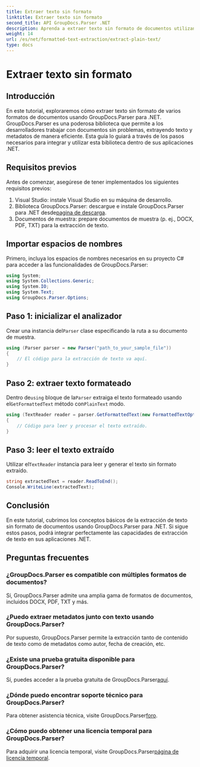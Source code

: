```yaml
---
title: Extraer texto sin formato
linktitle: Extraer texto sin formato
second_title: API GroupDocs.Parser .NET
description: Aprenda a extraer texto sin formato de documentos utilizando GroupDocs.Parser para .NET. Pasos sencillos para integrar la extracción de texto en sus aplicaciones.
weight: 14
url: /es/net/formatted-text-extraction/extract-plain-text/
type: docs
---
```

# Extraer texto sin formato

## Introducción
En este tutorial, exploraremos cómo extraer texto sin formato de varios formatos de documentos usando GroupDocs.Parser para .NET. GroupDocs.Parser es una poderosa biblioteca que permite a los desarrolladores trabajar con documentos sin problemas, extrayendo texto y metadatos de manera eficiente. Esta guía lo guiará a través de los pasos necesarios para integrar y utilizar esta biblioteca dentro de sus aplicaciones .NET.
## Requisitos previos
Antes de comenzar, asegúrese de tener implementados los siguientes requisitos previos:
1. Visual Studio: instale Visual Studio en su máquina de desarrollo.
2.  Biblioteca GroupDocs.Parser: descargue e instale GroupDocs.Parser para .NET desde[pagina de descarga](https://releases.groupdocs.com/parser/net/).
3. Documentos de muestra: prepare documentos de muestra (p. ej., DOCX, PDF, TXT) para la extracción de texto.

## Importar espacios de nombres
Primero, incluya los espacios de nombres necesarios en su proyecto C# para acceder a las funcionalidades de GroupDocs.Parser:
```csharp
using System;
using System.Collections.Generic;
using System.IO;
using System.Text;
using GroupDocs.Parser.Options;
```
## Paso 1: inicializar el analizador
 Crear una instancia del`Parser` clase especificando la ruta a su documento de muestra.
```csharp
using (Parser parser = new Parser("path_to_your_sample_file"))
{
    // El código para la extracción de texto va aquí.
}
```
## Paso 2: extraer texto formateado
 Dentro de`using` bloque de la`Parser` extraiga el texto formateado usando el`GetFormattedText` método con`PlainText` modo.
```csharp
using (TextReader reader = parser.GetFormattedText(new FormattedTextOptions(FormattedTextMode.PlainText)))
{
    // Código para leer y procesar el texto extraído.
}
```
## Paso 3: leer el texto extraído
 Utilizar el`TextReader` instancia para leer y generar el texto sin formato extraído.
```csharp
string extractedText = reader.ReadToEnd();
Console.WriteLine(extractedText);
```

## Conclusión
En este tutorial, cubrimos los conceptos básicos de la extracción de texto sin formato de documentos usando GroupDocs.Parser para .NET. Si sigue estos pasos, podrá integrar perfectamente las capacidades de extracción de texto en sus aplicaciones .NET.

## Preguntas frecuentes
### ¿GroupDocs.Parser es compatible con múltiples formatos de documentos?
Sí, GroupDocs.Parser admite una amplia gama de formatos de documentos, incluidos DOCX, PDF, TXT y más.
### ¿Puedo extraer metadatos junto con texto usando GroupDocs.Parser?
Por supuesto, GroupDocs.Parser permite la extracción tanto de contenido de texto como de metadatos como autor, fecha de creación, etc.
### ¿Existe una prueba gratuita disponible para GroupDocs.Parser?
 Sí, puedes acceder a la prueba gratuita de GroupDocs.Parser[aquí](https://releases.groupdocs.com/).
### ¿Dónde puedo encontrar soporte técnico para GroupDocs.Parser?
 Para obtener asistencia técnica, visite GroupDocs.Parser[foro](https://forum.groupdocs.com/c/parser/17).
### ¿Cómo puedo obtener una licencia temporal para GroupDocs.Parser?
 Para adquirir una licencia temporal, visite GroupDocs.Parser[página de licencia temporal](https://purchase.groupdocs.com/temporary-license/).